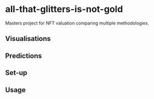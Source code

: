 # all-that-glitters-is-not-gold
Masters project for NFT valuation comparing multiple methodologies.

## Visualisations

## Predictions

## Set-up

## Usage
